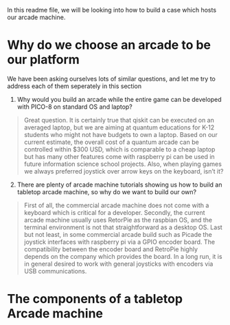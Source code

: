 In this readme file, we will be looking into how to build a case which hosts our arcade machine. 

# Why do we choose an arcade to be our platform

We have been asking ourselves lots of similar questions, and let me try to address each of them seperately in this section

1.	Why would you build an arcade while the entire game can be developed with PICO-8 on standard OS and laptop?
> Great question. It is certainly true that qiskit can be executed on an averaged laptop, but we are aiming at quantum educations for K-12 students who might not have budgets to own a laptop. Based on our current estimate, the overall cost of a quantum arcade can be controlled within $300 USD, which is comparable to a cheap laptop but has many other features come with raspberry pi can be used in future information science school projects. Also, when playing games we always preferred joystick over arrow keys on the keyboard, isn’t it?

2. There are plenty of arcade machine tutorials showing us how to build an tabletop arcade machine, so why do we want to build our own?
> First of all, the commercial arcade machine does not come with a keyboard which is critical for a developer. Secondly, the current arcade machine usually uses RetorPie as the raspbian OS, and the terminal environment is not that straightforward as a desktop OS. Last but not least, in some commercial arcade build such as Picade the joystick interfaces with raspberry pi via a GPIO encoder board. The compatibility between the encoder board and RetroPie highly depends on the company which provides the board. In a long run, it is in general desired to work with general joysticks with encoders via USB communications.


# The components of a tabletop Arcade machine
